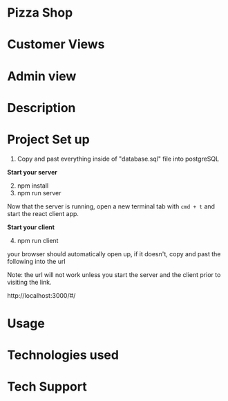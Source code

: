 # Pizza Shop

#  Customer Views


# Admin view

# Description 




# Project Set up

1) Copy and past everything inside of "database.sql" file into postgreSQL

**Start your server**

2) npm install
3) npm run server

Now that the server is running, open a new terminal tab with `cmd + t` and start the react client app.

**Start your client**

4) npm run client

your browser should automatically open up, if it doesn't, copy and past the following into the url 

Note: the url will not work unless you start the server and the client prior to visiting the link.

http://localhost:3000/#/


# Usage


# Technologies used

# Tech Support 
